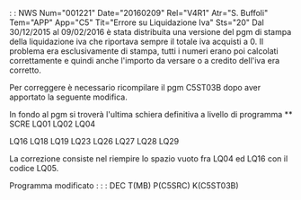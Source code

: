  :  : NWS Num="001221" Date="20160209" Rel="V4R1" Atr="S. Buffoli" Tem="APP" App="C5" Tit="Errore su Liquidazione Iva" Sts="20"
Dal 30/12/2015 al 09/02/2016 è stata distribuita una versione del pgm di stampa della liquidazione
iva che riportava sempre il totale iva acquisti a 0. Il problema era esclusivamente di stampa, tutti i numeri erano poi calcolati correttamente e quindi anche l'importo da versare o a credito dell'iva era corretto.

Per correggere è necessario ricompilare il pgm C5ST03B dopo aver apportato la seguente modifica.

In fondo al pgm si troverà l'ultima schiera definitiva a livello di programma 
\*\* SCRE
LQ01
LQ02
LQ04

LQ16
LQ18
LQ19
LQ23
LQ26
LQ27
LQ28
LQ29

La correzione consiste nel riempire lo spazio vuoto fra LQ04 ed LQ16 con il codice LQ05.

Programma modificato : 
 :  : DEC T(MB) P(C5SRC) K(C5ST03B)
